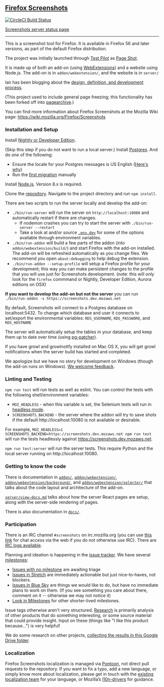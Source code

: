 ## [Firefox Screenshots](https://screenshots.firefox.com/)

[![CircleCI Build Status](https://circleci.com/gh/mozilla-services/screenshots.svg?style=shield)](https://circleci.com/gh/mozilla-services/screenshots)

[Screenshots server status page](https://status.services.mozilla.com/)

----

This is a screenshot tool for Firefox. It is available in Firefox 56 and later versions, as part of the default Firefox distribution.

The project was initially launched through [Test Pilot](https://testpilot.firefox.com/) as [Page Shot](https://testpilot.firefox.com/experiments/page-shot).

It is made up of both an add-on (using [WebExtensions](https://developer.mozilla.org/Add-ons/WebExtensions)) and a website using Node.js.  The add-on is in `addon/webextension/`, and the website is in `server/`

Ian has been blogging about the [design, definition, and development process](http://www.ianbicking.org/tag/product-journal.html).

(This project used to include general page freezing; this functionality has been forked off into [pagearchive](https://github.com/ianb/pagearchive).)

You can find more information about Firefox Screenshots at the Mozilla Wiki page: https://wiki.mozilla.org/Firefox/Screenshots

### Installation and Setup

Install [Nightly or Developer Edition](https://www.mozilla.org/en-US/firefox/channel/desktop/).

(Skip this step if you do not want to run a local server.) Install [Postgres](http://www.postgresql.org/).  And do _one_ of the following:
- Ensure the locale for your Postgres messages is US English ([Here's why](https://github.com/chilts/pg-patcher/blob/master/pg-patcher.js#L101))
- Run the [first migration](https://github.com/mozilla-services/screenshots/blob/master/server/db-patches/patch-0-1.sql) manually

Install [Node.js](https://nodejs.org/). Version 8.x is required.

Clone the [repository](https://github.com/mozilla-services/screenshots/).  Navigate to the project directory and run `npm install`.

There are two scripts to run the server locally and develop the add-on:

- `./bin/run-server` will run the server on `http://localhost:10080` and automatically restart if there are changes.
    - If nodemon crashes you can try to start the server with `./bin/run-server --restart`
    - Take a look at and/or source [`.env.dev`](https://github.com/mozilla-services/screenshots/blob/master/.env.dev) for some of the options available through environment variables.
- `./bin/run-addon` will build a few parts of the addon (into `addon/webextension/build/`) and start Firefox with the add-on installed.  The add-on will be refreshed automatically as you change files.  We recommend you open `about:debugging` to help debug the extension.
- `./bin/run-addon --setup-profile` will setup a Firefox profile for your development; this way you can make persistent changes to the profile that you will use just for Screenshots development. (note: this will only look for the `firefox` commmand or Nightly, Developer Edition, Aurora editions on OSX)

**If you want to develop the add-on but not the server** you can run `./bin/run-addon -s https://screenshots.dev.mozaws.net`

By default, Screenshots will connect to a Postgres database on localhost:5432. To change which database and user it connects to set/export the environmental variables: `RDS_USERNAME`, `RDS_PASSWORD`, and `RDS_HOSTNAME`

The server will automatically setup the tables in your database, and keep them up to date over time (using [pg-patcher](https://github.com/chilts/pg-patcher/)).

If you have growl and growlnotify installed on Mac OS X, you will get growl notifications when the server build has started and completed.

We apologize but we have no story for development on Windows (though the add-on runs on Windows).  [We welcome feedback](https://github.com/mozilla-services/screenshots/issues/4289).

### Linting and Testing

`npm run test` will run tests as well as eslint.  You can control the tests with the following shell/environment variables:
- `MOZ_HEADLESS` - when this variable is set, the Selenium tests will run in [headless mode](https://developer.mozilla.org/en-US/Firefox/Headless_mode).
- `SCREENSHOTS_BACKEND` - the server where the addon will try to save shots if the default http://localhost:10080 is not available or desirable.

For example, `MOZ_HEADLESS=1 SCREENSHOTS_BACKEND=https://screenshots.dev.mozaws.net npm run test` will run the tests headlessly against https://screenshots.dev.mozaws.net.

`npm run test:server` will run the server tests.  This require Python and the local server running on http://localhost:10080.

### Getting to know the code

There is documentation in [`addon/`](https://github.com/mozilla-services/screenshots/blob/master/addon/), [`addon/webextension/`](https://github.com/mozilla-services/screenshots/blob/master/addon/webextension/), [`addon/webextension/background/`](https://github.com/mozilla-services/screenshots/blob/master/addon/webextension/background/), and [`addon/webextension/selector/`](https://github.com/mozilla-services/screenshots/blob/master/addon/webextension/selector) that talks about the code layout and architecture of the add-on.

[`server/view-docs.md`](https://github.com/mozilla-services/screenshots/blob/master/server/views-docs.md) talks about how the server React pages are setup, along with the server-side rendering of pages.

There is also documentation in [`docs/`](https://github.com/mozilla-services/screenshots/blob/master/docs/).

### Participation

There is an IRC channel `#screenshots` on irc.mozilla.org (you can use [this link](https://kiwiirc.com/nextclient/irc.mozilla.org/pageshot) for chat access via the web if you do not otherwise use IRC).  There are [IRC logs available](http://logs.glob.uno/?c=pageshot).

Planning and ideation is happening in the [issue tracker](https://github.com/mozilla-services/screenshots/issues).  We have several [milestones](https://github.com/mozilla-services/screenshots/milestones):

* [Issues with no milestone](https://github.com/mozilla-services/screenshots/issues?q=is%3Aopen+is%3Aissue+no%3Amilestone) are awaiting triage
* [Issues in Stretch](https://github.com/mozilla-services/screenshots/milestone/9) are immediately actionable but just nice-to-haves, not blockers.
* [Issues in Blue Sky](https://github.com/mozilla-services/screenshots/milestone/3) are things we would like to do, but have no immediate plans to work on them.  (If you see something you care about there, comment on it -- otherwise we may not notice it)
* [Look in Milestones](https://github.com/mozilla-services/screenshots/milestones) for other shorter-lived milestones.

Issue tags otherwise aren't very structured. [Research](https://github.com/mozilla-services/screenshots/issues?q=is%3Aopen+is%3Aissue+label%3Aresearch) is primarily analysis of other products that do something interesting, or some source material that could provide insight.  Input on these (things like "I like this product because...") is very helpful!

We do some research on other projects, [collecting the results in this Google Drive folder](https://drive.google.com/drive/folders/0B8i2m8Kt5pnBaHlMNWtYdV8xNTg?usp=sharing).

### Localization

Firefox Screenshots localization is managed via [Pontoon](https://pontoon.mozilla.org/projects/firefox-screenshots/), not direct pull requests to the repository. If you want to fix a typo, add a new language, or simply know more about localization, please get in touch with the [existing localization team](https://pontoon.mozilla.org/teams/) for your language, or Mozilla’s [l10n-drivers](https://wiki.mozilla.org/L10n:Mozilla_Team#Mozilla_Corporation) for guidance.
